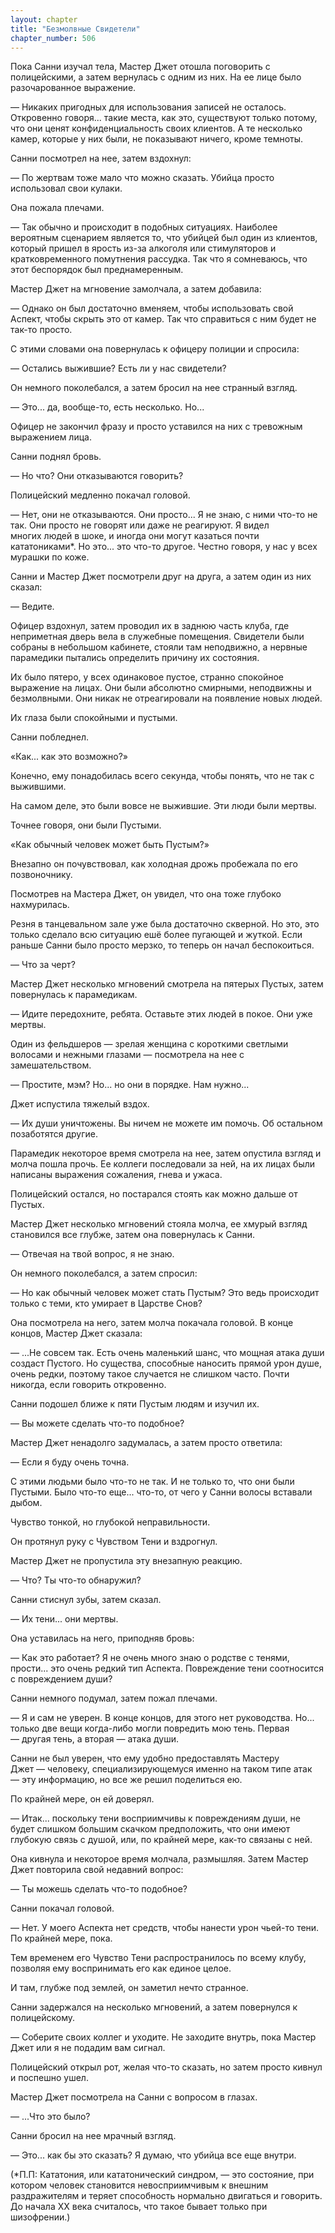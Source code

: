 ```yaml
---
layout: chapter
title: "Безмолвные Свидетели"
chapter_number: 506
---
```


Пока Санни изучал тела, Мастер Джет отошла поговорить с полицейскими, а затем вернулась с одним из них. На ее лице было разочарованное выражение.

— Никаких пригодных для использования записей не осталось. Откровенно говоря... такие места, как это, существуют только потому, что они ценят конфиденциальность своих клиентов. А те несколько камер, которые у них были, не показывают ничего, кроме темноты.

Санни посмотрел на нее, затем вздохнул:

— По жертвам тоже мало что можно сказать. Убийца просто использовал свои кулаки.

Она пожала плечами.

— Так обычно и происходит в подобных ситуациях. Наиболее вероятным сценарием является то, что убийцей был один из клиентов, который пришел в ярость из-за алкоголя или стимуляторов и кратковременного помутнения рассудка. Так что я сомневаюсь, что этот беспорядок был преднамеренным.

Мастер Джет на мгновение замолчала, а затем добавила:

— Однако он был достаточно вменяем, чтобы использовать свой Аспект, чтобы скрыть это от камер. Так что справиться с ним будет не так-то просто.

С этими словами она повернулась к офицеру полиции и спросила:

— Остались выжившие? Есть ли у нас свидетели?

Он немного поколебался, а затем бросил на нее странный взгляд.

— Это... да, вообще-то, есть несколько. Но...

Офицер не закончил фразу и просто уставился на них с тревожным выражением лица.

Санни поднял бровь.

— Но что? Они отказываются говорить?

Полицейский медленно покачал головой.

— Нет, они не отказываются. Они просто... Я не знаю, с ними что-то не так. Они просто не говорят или даже не реагируют. Я видел многих людей в шоке, и иногда они могут казаться почти кататониками*. Но это... это что-то другое. Честно говоря, у нас у всех мурашки по коже.

Санни и Мастер Джет посмотрели друг на друга, а затем один из них сказал:

— Ведите.

Офицер вздохнул, затем проводил их в заднюю часть клуба, где неприметная дверь вела в служебные помещения. Свидетели были собраны в небольшом кабинете, стояли там неподвижно, а нервные парамедики пытались определить причину их состояния.

Их было пятеро, у всех одинаковое пустое, странно спокойное выражение на лицах. Они были абсолютно смирными, неподвижны и безмолвными. Они никак не отреагировали на появление новых людей.

Их глаза были спокойными и пустыми.

Санни побледнел.

«Как... как это возможно?»

Конечно, ему понадобилась всего секунда, чтобы понять, что не так с выжившими.

На самом деле, это были вовсе не выжившие. Эти люди были мертвы.

Точнее говоря, они были Пустыми.

«Как обычный человек может быть Пустым?»

Внезапно он почувствовал, как холодная дрожь пробежала по его позвоночнику.

Посмотрев на Мастера Джет, он увидел, что она тоже глубоко нахмурилась.

Резня в танцевальном зале уже была достаточно скверной. Но это, это только сделало всю ситуацию ешё более пугающей и жуткой. Если раньше Санни было просто мерзко, то теперь он начал беспокоиться.

— Что за черт?

Мастер Джет несколько мгновений смотрела на пятерых Пустых, затем повернулась к парамедикам.

— Идите передохните, ребята. Оставьте этих людей в покое. Они уже мертвы.

Один из фельдшеров — зрелая женщина с короткими светлыми волосами и нежными глазами — посмотрела на нее с замешательством.

— Простите, мэм? Но... но они в порядке. Нам нужно...

Джет испустила тяжелый вздох.

— Их души уничтожены. Вы ничем не можете им помочь. Об остальном позаботятся другие.

Парамедик некоторое время смотрела на нее, затем опустила взгляд и молча пошла прочь. Ее коллеги последовали за ней, на их лицах были написаны выражения сожаления, гнева и ужаса.

Полицейский остался, но постарался стоять как можно дальше от Пустых.

Мастер Джет несколько мгновений стояла молча, ее хмурый взгляд становился все глубже, затем она повернулась к Санни.

— Отвечая на твой вопрос, я не знаю.

Он немного поколебался, а затем спросил:

— Но как обычный человек может стать Пустым? Это ведь происходит только с теми, кто умирает в Царстве Снов?

Она посмотрела на него, затем молча покачала головой. В конце концов, Мастер Джет сказала:

— ...Не совсем так. Есть очень маленький шанс, что мощная атака души создаст Пустого. Но существа, способные наносить прямой урон душе, очень редки, поэтому такое случается не слишком часто. Почти никогда, если говорить откровенно.

Санни подошел ближе к пяти Пустым людям и изучил их.

— Вы можете сделать что-то подобное?

Мастер Джет ненадолго задумалась, а затем просто ответила:

— Если я буду очень точна.

С этими людьми было что-то не так. И не только то, что они были Пустыми. Было что-то еще... что-то, от чего у Санни волосы вставали дыбом.

Чувство тонкой, но глубокой неправильности.

Он протянул руку с Чувством Тени и вздрогнул.

Мастер Джет не пропустила эту внезапную реакцию.

— Что? Ты что-то обнаружил?

Санни стиснул зубы, затем сказал.

— Их тени... они мертвы.

Она уставилась на него, приподняв бровь:

— Как это работает? Я не очень много знаю о родстве с тенями, прости... это очень редкий тип Аспекта. Повреждение тени соотносится с повреждением души?

Санни немного подумал, затем пожал плечами.

— Я и сам не уверен. В конце концов, для этого нет руководства. Но... только две вещи когда-либо могли повредить мою тень. Первая — другая тень, а вторая — атака души.

Санни не был уверен, что ему удобно предоставлять Мастеру Джет — человеку, специализирующемуся именно на таком типе атак — эту информацию, но все же решил поделиться ею.

По крайней мере, он ей доверял.

— Итак... поскольку тени восприимчивы к повреждениям души, не будет слишком большим скачком предположить, что они имеют глубокую связь с душой, или, по крайней мере, как-то связаны с ней.

Она кивнула и некоторое время молчала, размышляя. Затем Мастер Джет повторила свой недавний вопрос:

— Ты можешь сделать что-то подобное?

Санни покачал головой.

— Нет. У моего Аспекта нет средств, чтобы нанести урон чьей-то тени. По крайней мере, пока.

Тем временем его Чувство Тени распространилось по всему клубу, позволяя ему воспринимать его как единое целое.

И там, глубже под землей, он заметил нечто странное.

Санни задержался на несколько мгновений, а затем повернулся к полицейскому.

— Соберите своих коллег и уходите. Не заходите внутрь, пока Мастер Джет или я не подадим вам сигнал.

Полицейский открыл рот, желая что-то сказать, но затем просто кивнул и поспешно ушел.

Мастер Джет посмотрела на Санни с вопросом в глазах.

— ...Что это было?

Санни бросил на нее мрачный взгляд.

— Это... как бы это сказать? Я думаю, что убийца все еще внутри.

(*П.П: Кататония, или кататонический синдром, — это состояние, при котором человек становится невосприимчивым к внешним раздражителям и теряет способность нормально двигаться и говорить. До начала XX века считалось, что такое бывает только при шизофрении.)